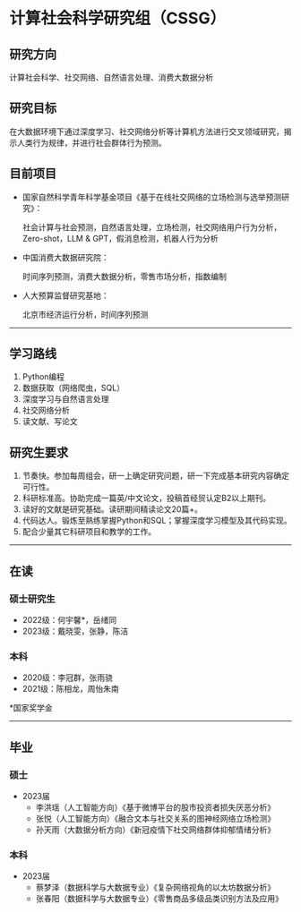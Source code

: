 # 计算社会科学研究组（CSSG）
## 研究方向

计算社会科学、社交网络、自然语言处理、消费大数据分析

## 研究目标

在大数据环境下通过深度学习、社交网络分析等计算机方法进行交叉领域研究，揭示人类行为规律，并进行社会群体行为预测。

## 目前项目

- 国家自然科学青年科学基金项目《基于在线社交网络的立场检测与选举预测研究》：
  
  社会计算与社会预测，自然语言处理，立场检测，社交网络用户行为分析，Zero-shot，LLM & GPT，假消息检测，机器人行为分析
  
- 中国消费大数据研究院：
  
    时间序列预测，消费大数据分析，零售市场分析，指数编制
    
- 人大预算监督研究基地：
  
    北京市经济运行分析，时间序列预测

---

## 学习路线

1. Python编程
2. 数据获取（网络爬虫，SQL）
3. 深度学习与自然语言处理
4. 社交网络分析
5. 读文献、写论文

## 研究生要求

1. 节奏快。参加每周组会，研一上确定研究问题，研一下完成基本研究内容确定可行性。
2. 科研标准高。协助完成一篇英/中文论文，投稿首经贸认定B2以上期刊。
3. 读好的文献是研究基础。读研期间精读论文20篇+。
4. 代码达人。锻炼至熟练掌握Python和SQL；掌握深度学习模型及其代码实现。
5. 配合少量其它科研项目和教学的工作。

---

## 在读

### 硕士研究生

- 2022级：何宇馨*，岳绪同
- 2023级：戴晓雯，张静，陈洁

###  本科

- 2020级：李冠群，张雨骁
- 2021级：陈相龙，周怡朱南

*国家奖学金

---

## 毕业

### 硕士

- 2023届
    - 李洪瑶（人工智能方向）《基于微博平台的股市投资者损失厌恶分析》
    - 张悦（人工智能方向）《融合文本与社交关系的图神经网络立场检测》
    - 孙天雨（大数据分析方向）《新冠疫情下社交网络群体抑郁情绪分析》

###  本科

- 2023届
    - 蔡梦泽（数据科学与大数据专业）《复杂网络视角的以太坊数据分析》
    - 张春阳（数据科学与大数据专业）《零售商品多级品类识别方法及应用》